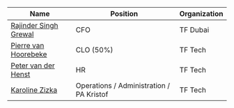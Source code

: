 | Name                                           | Position                                                  | Organization      |
| ---------------------------------------------- | --------------------------------------------------------- | ----------------- |
| [Rajinder Singh Grewal](rajinder_singh_grewal) | CFO                                                       | TF Dubai          |
| [Pierre van Hoorebeke](pierre_van_hoorebeke)   | CLO (50%)                                                 | TF Tech           |
| [Peter van der Henst](peter_van_der_henst)     | HR                                                        | TF Tech           |
| [Karoline Zizka](karoline_zizka)               | Operations / Administration / PA Kristof                  | TF Tech           |